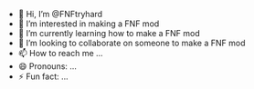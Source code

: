 - 👋 Hi, I’m @FNFtryhard
- 👀 I’m interested in making a FNF mod
- 🌱 I’m currently learning how to make a FNF mod
- 💞️ I’m looking to collaborate on someone to make a FNF mod
- 📫 How to reach me ...
- 😄 Pronouns: ...
- ⚡ Fun fact: ...

<!---
FNFtryhard/FNFtryhard is a ✨ special ✨ repository because its `README.md` (this file) appears on your GitHub profile.
You can click the Preview link to take a look at your changes.
--->
